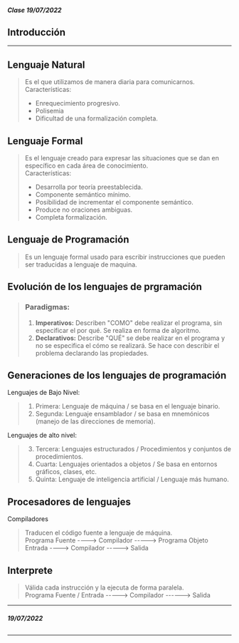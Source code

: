 ##### Clase 19/07/2022
## **Introducción**
---
## Lenguaje Natural
> Es el que utilizamos de manera diaria para comunicarnos.  
> Características:
> - Enrequecimiento progresivo.
> - Polisemia
> - Dificultad de una formalización completa.
## **Lenguaje Formal**
> Es el lenguaje creado para expresar las situaciones que se dan en específico en cada área de conocimiento.   
> Características:
> - Desarrolla por teoría preestablecida.
> - Componente semántico mínimo.
> - Posibilidad de incrementar el componente semántico.
> - Produce no oraciones ambiguas.
> - Completa formalización.
## **Lenguaje de Programación**
> Es un lenguaje formal usado para escribir instrucciones que pueden ser traducidas a lenguaje de maquina.
## **Evolución de los lenguajes de prgramación**
> ### Paradigmas:
> 1. **Imperativos:** Describen "COMO" debe realizar el programa, sin especificar el por qué. Se realiza en forma de algoritmo.
> 2. **Declarativos:** Describe "QUÉ" se debe realizar en el programa y no se especifica el cómo se realizará.
> Se hace con describir el problema declarando las propiedades.
## **Generaciones de los lenguajes de programación**
Lenguajes de Bajo Nivel:
> 1. Primera: Lenguaje de máquina / se basa en el lenguaje binario.
> 2. Segunda: Lenguaje ensamblador / se basa en mnemónicos (manejo de las direcciones de memoria).  

Lenguajes de alto nivel:
> 3. Tercera: Lenguajes estructurados / Procedimientos y conjuntos de procedimientos.
> 4. Cuarta: Lenguajes orientados a objetos / Se basa en entornos gráficos, clases, etc.
> 5. Quinta: Lenguaje de inteligencia artificial / Lenguaje más humano.

## **Procesadores de lenguajes**
Compiladores
> Traducen el código fuente a lenguaje de máquina.  
> Programa Fuente ----> Compilador -----> Programa Objeto  
> Entrada ----> Compilador -----> Salida

## **Interprete**
> Válida cada instrucción y la ejecuta de forma paralela.  
> Programa Fuente / Entrada -----> Compilador ------> Salida
---
##### 19/07/2022
## 
---